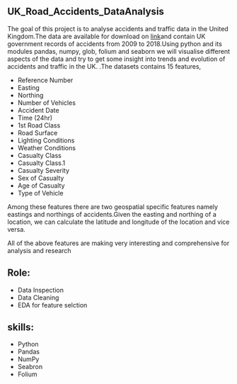 ## UK_Road_Accidents_DataAnalysis
The goal of this project is to analyse accidents and traffic data in the United Kingdom.The data are available for download on [link](https://data.world/datagov-uk/6efe5505-941f-45bf-b576-4c1e09b579a1)and contain UK government records of accidents from 2009 to 2018.Using python and its modules pandas, numpy, glob, folium and seaborn we will visualise different aspects of the data and try to get some insight into trends and evolution of accidents and traffic in the UK.
.The datasets contains 15 features,
-  Reference Number
-  Easting
-  Northing 
-  Number of Vehicles
-  Accident Date
-  Time (24hr)
-  1st Road Class
-  Road Surface
-  Lighting Conditions
-  Weather Conditions
-  Casualty Class
-  Casualty Class.1
-  Casualty Severity
-  Sex of Casualty
-  Age of Casualty
-  Type of Vehicle

Among these features there are two geospatial specific features namely eastings and northings of accidents.Given the easting and northing of a location, we can calculate the latitude and longitude of the location and vice versa.

All of the above features are making very interesting and comprehensive  for analysis and research

## Role:
- Data Inspection
- Data Cleaning
- EDA for feature selction 
## skills:
- Python
- Pandas
- NumPy
- Seabron
- Folium

